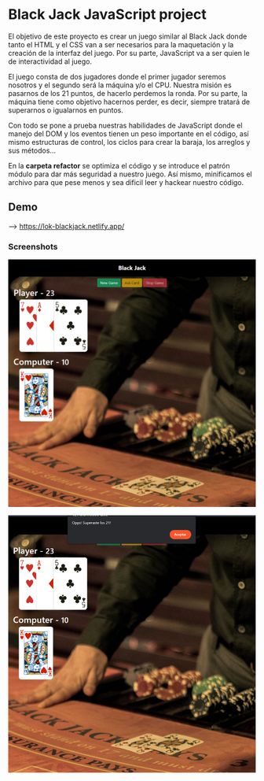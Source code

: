 # Black Jack JavaScript project

El objetivo de este proyecto es crear un juego similar al Black Jack donde tanto el HTML y el CSS van a ser necesarios para la maquetación y la creación de la interfaz del juego. Por su parte, JavaScript va a ser quien le de interactividad al juego.

El juego consta de dos jugadores donde el primer jugador seremos nosotros y el segundo será la máquina y/o el CPU. Nuestra misión es pasarnos de los 21 puntos, de hacerlo perdemos la ronda. Por su parte, la máquina tiene como objetivo hacernos perder, es decir, siempre tratará de superarnos o igualarnos en puntos.

Con todo se pone a prueba nuestras habilidades de JavaScript donde el manejo del DOM y los eventos tienen un peso importante en el código, así mismo estructuras de control, los ciclos para crear la baraja, los arreglos y sus métodos...

En la <b>carpeta refactor</b> se optimiza el código y se introduce el patrón módulo para dar más seguridad a nuestro juego. Así mismo, minificamos el archivo para que pese menos y sea dificil leer y hackear nuestro código.

## Demo

--> https://lok-blackjack.netlify.app/

### Screenshots

![Black Jack](https://github.com/LokeshPereiro/JavaScript-Pro/blob/main/Proyectos/Black_Jack/wireframe/ui_blackjack.png?raw=true)

![Black Jack](https://github.com/LokeshPereiro/JavaScript-Pro/blob/main/Proyectos/Black_Jack/wireframe/alertblack_jack.png?raw=true)
